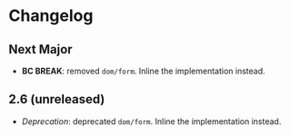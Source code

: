 Changelog
=========

Next Major
----------

* **BC BREAK**: removed `dom/form`. Inline the implementation instead.



2.6 (unreleased)
----------------

* *Deprecation*: deprecated `dom/form`. Inline the implementation instead.
